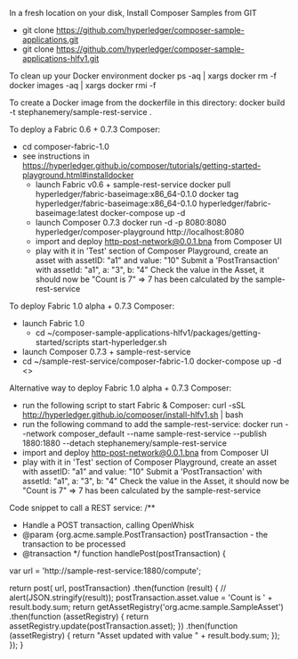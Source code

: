 In a fresh location on your disk, Install Composer Samples from GIT
- git clone https://github.com/hyperledger/composer-sample-applications.git
- git clone https://github.com/hyperledger/composer-sample-applications-hlfv1.git

To clean up your Docker environment
docker ps -aq | xargs docker rm -f
docker images -aq | xargs docker rmi -f

To create a Docker image from the dockerfile in this directory:
docker build -t stephanemery/sample-rest-service .

To deploy a Fabric 0.6 + 0.7.3 Composer:
- cd composer-fabric-1.0
- see instructions in https://hyperledger.github.io/composer/tutorials/getting-started-playground.html#installdocker
    - launch Fabric v0.6 + sample-rest-service
    docker pull hyperledger/fabric-baseimage:x86_64-0.1.0
    docker tag hyperledger/fabric-baseimage:x86_64-0.1.0 hyperledger/fabric-baseimage:latest
    docker-compose up -d
    - launch Composer 0.7.3
    docker run -d -p 8080:8080 hyperledger/composer-playground
    http://localhost:8080
    - import and deploy http-post-network@0.0.1.bna from Composer UI
    - play with it
        in 'Test' section of Composer Playground, create an asset with assetID: "a1" and value: "10"
        Submit a 'PostTransaction' with assetId: "a1", a: "3", b: "4"
        Check the value in the Asset, it should now be "Count is 7" => 7 has been calculated by the sample-rest-service


To deploy Fabric 1.0 alpha + 0.7.3 Composer:
- launch Fabric 1.0
    - cd ~/composer-sample-applications-hlfv1/packages/getting-started/scripts
        start-hyperledger.sh
- launch Composer 0.7.3 + sample-rest-service
- cd ~/sample-rest-service/composer-fabric-1.0
        docker-compose up -d
<<DOES NOT WORK AT THIS POINT: Composer cannot connect to Fabric>>

Alternative way to deploy Fabric 1.0 alpha + 0.7.3 Composer: 
- run the following script to start Fabric & Composer: 
  curl -sSL http://hyperledger.github.io/composer/install-hlfv1.sh | bash
- run the following command to add the sample-rest-service: 
  docker run --network composer_default --name sample-rest-service --publish 1880:1880 --detach stephanemery/sample-rest-service
- import and deploy http-post-network@0.0.1.bna from Composer UI
- play with it
        in 'Test' section of Composer Playground, create an asset with assetID: "a1" and value: "10"
        Submit a 'PostTransaction' with assetId: "a1", a: "3", b: "4"
        Check the value in the Asset, it should now be "Count is 7" => 7 has been calculated by the sample-rest-service

Code snippet to call a REST service: 
/**
 * Handle a POST transaction, calling OpenWhisk
 * @param {org.acme.sample.PostTransaction} postTransaction - the transaction to be processed
 * @transaction
 */
function handlePost(postTransaction) {

  var url = 'http://sample-rest-service:1880/compute';

  return post( url, postTransaction)
      .then(function (result) {
        // alert(JSON.stringify(result));
        postTransaction.asset.value = 'Count is ' + result.body.sum;
        return getAssetRegistry('org.acme.sample.SampleAsset')
          .then(function (assetRegistry) {
            return assetRegistry.update(postTransaction.asset);
          })
          .then(function (assetRegistry) {
            return "Asset updated with value " + result.body.sum;
          });
      });
}
